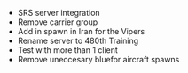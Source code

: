 - SRS server integration
- Remove carrier group
- Add in spawn in Iran for the Vipers
- Rename server to 480th Training
- Test with more than 1 client
- Remove uneccesary bluefor aircraft spawns